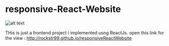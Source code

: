 # responsive-React-Website
![alt text](https://iili.io/HC4GCV1.png)

THis is just a frontend project i implemented usng ReactJs.
open this link for the view : http://rockstr99.github.io/responsiveReactWebsite
